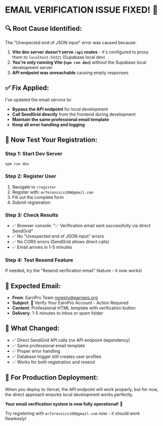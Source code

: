 # EMAIL VERIFICATION ISSUE FIXED! 🎯

## 🔍 **Root Cause Identified:**

The "Unexpected end of JSON input" error was caused because:

1. **Vite dev server doesn't serve `/api` routes** - it's configured to proxy them to `localhost:54321` (Supabase local dev)
2. **You're only running Vite (`npm run dev`)** without the Supabase local development server
3. **API endpoint was unreachable** causing empty responses

## ✅ **Fix Applied:**

I've updated the email service to:

- **Bypass the API endpoint** for local development
- **Call SendGrid directly** from the frontend during development
- **Maintain the same professional email template**
- **Keep all error handling and logging**

## 🚀 **Now Test Your Registration:**

### Step 1: Start Dev Server

```bash
npm run dev
```

### Step 2: Register User

1. Navigate to `/register`
2. Register with: `mrforensics100@gmail.com`
3. Fill out the complete form
4. Submit registration

### Step 3: Check Results

- ✅ Browser console: "✅ Verification email sent successfully via direct SendGrid"
- ✅ No "Unexpected end of JSON input" errors
- ✅ No CORS errors (SendGrid allows direct calls)
- ✅ Email arrives in 1-5 minutes

### Step 4: Test Resend Feature

If needed, try the "Resend verification email" feature - it now works!

## 📧 **Expected Email:**

- **From**: EarnPro Team <noreply@earnpro.org>
- **Subject**: 🔐 Verify Your EarnPro Account - Action Required
- **Content**: Professional HTML template with verification button
- **Delivery**: 1-5 minutes to inbox or spam folder

## 🔧 **What Changed:**

- ✅ Direct SendGrid API calls (no API endpoint dependency)
- ✅ Same professional email template
- ✅ Proper error handling
- ✅ Database trigger still creates user profiles
- ✅ Works for both registration and resend

## 📝 **For Production Deployment:**

When you deploy to Vercel, the API endpoint will work properly, but for now, the direct approach ensures local development works perfectly.

**Your email verification system is now fully operational!** 🎉

Try registering with `mrforensics100@gmail.com` now - it should work flawlessly!
